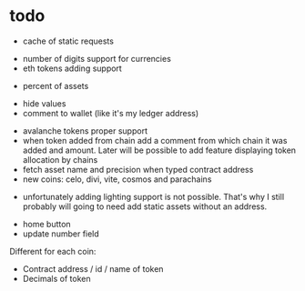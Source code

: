# todo

- cache of static requests
+ number of digits support for currencies
+ eth tokens adding support
- percent of assets
+ hide values
+ comment to wallet (like it's my ledger address)
- avalanche tokens proper support
- when token added from chain add a comment from which chain it was added and amount. Later will be possible to add feature displaying token allocation by chains
- fetch asset name and precision when typed contract address
- new coins: celo, divi, vite, cosmos and parachains
+ unfortunately adding lighting support is not possible. That's why I still probably will going to need add static assets without an address.
- home button
- update number field




Different for each coin:
- Contract address / id / name of token
- Decimals of token